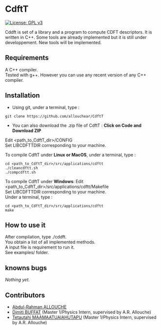 # CdftT

[![License: GPL v3](https://img.shields.io/badge/License-GPLv3-blue.svg)](https://www.gnu.org/licenses/gpl-3.0)

Cddft is set of a library and a program to compute CDFT descriptors. It is written in C++.
Some tools are already implemented but it is still under developpement. New tools will be implemented.

## Requirements

A C++ compiler.\
Tested with g++. However you can use any recent version of any C++ compiler.

## Installation

- Using git, under a terminal, type : 
```console
git clone https://github.com/allouchear/CdftT

```

- You can also download the .zip file of CdftT : **Click on Code and Download ZIP**

Edit <path_to_CdftT_dir>/CONFIG\
Set LIBCDFTTDIR corresponding to your machine.

To compile CdftT under **Linux or MacOS**, under a terminal, type :
```console
cd <path_to_CdftT_dir>/src/applications/cdftt
./cleancdftt.sh
./compcdftt.sh
```

To compile CdftT under **Windows**:
Edit <path_to_CdftT_dir>/src/applications/cdftt/Makefile\
Set LIBCDFTTDIR corresponding to your machine.\
Under a terminal, type :
```console
cd <path_to_CdftT_dir>/src/applications/cdftt
make
```

## How to use it 

After compilation, type ./cddft.\
You obtain a list of all implemented methods.\
A input file is requirement to run it.\
See examples/ folder. 

## knowns bugs
*Nothing yet.*

## Contributors
 - [Abdul-Rahman ALLOUCHE](https://sites.google.com/site/allouchear/Home)
 - [Dimiti BUFFAT](https://github.com/dbuffat) (Master 1/Physics Intern, supervised by A.R. Allouche)
 - [Tetautahi MAAMAATUAIAHUTAPU](https://github.com/tmaamaatua) (Master 1/Physics Intern, supervised by A.R. Allouche)
